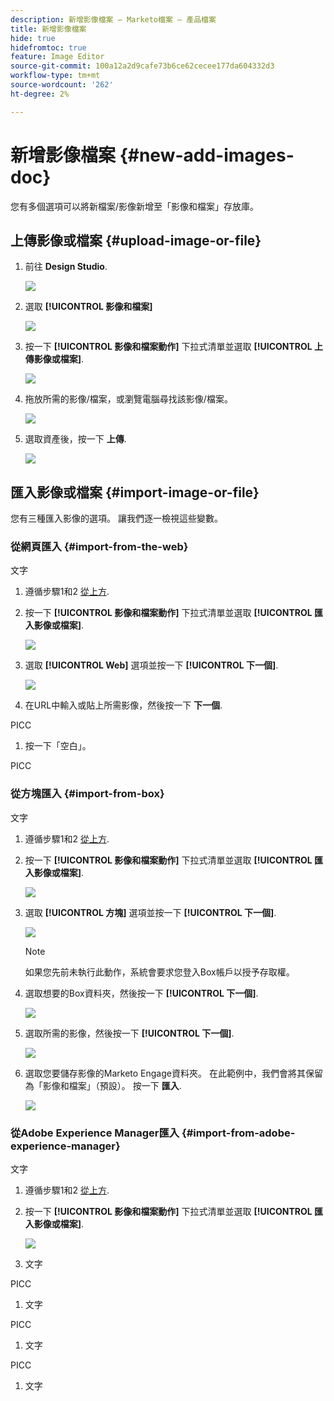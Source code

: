 ```yaml
---
description: 新增影像檔案 — Marketo檔案 — 產品檔案
title: 新增影像檔案
hide: true
hidefromtoc: true
feature: Image Editor
source-git-commit: 100a12a2d9cafe73b6ce62cecee177da604332d3
workflow-type: tm+mt
source-wordcount: '262'
ht-degree: 2%

---
```


# 新增影像檔案 {#new-add-images-doc}

您有多個選項可以將新檔案/影像新增至「影像和檔案」存放庫。

## 上傳影像或檔案 {#upload-image-or-file}

1. 前往 **Design Studio**.

   ![](assets/add-images-and-files-to-marketo-1.png)

1. 選取 **[!UICONTROL 影像和檔案]**

   ![](assets/add-images-and-files-to-marketo-2.png)

1. 按一下 **[!UICONTROL 影像和檔案動作]** 下拉式清單並選取 **[!UICONTROL 上傳影像或檔案]**.

   ![](assets/add-images-and-files-to-marketo-3.png)

1. 拖放所需的影像/檔案，或瀏覽電腦尋找該影像/檔案。

   ![](assets/add-images-and-files-to-marketo-4.png)

1. 選取資產後，按一下 **上傳**.

   ![](assets/add-images-and-files-to-marketo-5.png)

## 匯入影像或檔案 {#import-image-or-file}

您有三種匯入影像的選項。 讓我們逐一檢視這些變數。

### 從網頁匯入 {#import-from-the-web}

文字

1. 遵循步驟1和2 [從上方](#upload-image-or-file).

1. 按一下 **[!UICONTROL 影像和檔案動作]** 下拉式清單並選取 **[!UICONTROL 匯入影像或檔案]**.

   ![](assets/add-images-and-files-to-marketo-6.png)

1. 選取 **[!UICONTROL Web]** 選項並按一下 **[!UICONTROL 下一個]**.

   ![](assets/add-images-and-files-to-marketo-7.png)

1. 在URL中輸入或貼上所需影像，然後按一下 **下一個**.

PICC

1. 按一下「空白」。

PICC

### 從方塊匯入 {#import-from-box}

文字

1. 遵循步驟1和2 [從上方](#upload-image-or-file).

1. 按一下 **[!UICONTROL 影像和檔案動作]** 下拉式清單並選取 **[!UICONTROL 匯入影像或檔案]**.

   ![](assets/add-images-and-files-to-marketo-10.png)

1. 選取 **[!UICONTROL 方塊]** 選項並按一下 **[!UICONTROL 下一個]**.

   ![](assets/add-images-and-files-to-marketo-11.png)

   >[!NOTE]
   >
   >如果您先前未執行此動作，系統會要求您登入Box帳戶以授予存取權。

1. 選取想要的Box資料夾，然後按一下 **[!UICONTROL 下一個]**.

   ![](assets/add-images-and-files-to-marketo-12.png)

1. 選取所需的影像，然後按一下 **[!UICONTROL 下一個]**.

   ![](assets/add-images-and-files-to-marketo-13.png)

1. 選取您要儲存影像的Marketo Engage資料夾。 在此範例中，我們會將其保留為「影像和檔案」（預設）。 按一下 **匯入**.

   ![](assets/add-images-and-files-to-marketo-14.png)

### 從Adobe Experience Manager匯入 {#import-from-adobe-experience-manager}

文字

1. 遵循步驟1和2 [從上方](#upload-image-or-file).

1. 按一下 **[!UICONTROL 影像和檔案動作]** 下拉式清單並選取 **[!UICONTROL 匯入影像或檔案]**.

   ![](assets/add-images-and-files-to-marketo-15.png)

1. 文字

PICC

1. 文字

PICC

1. 文字

PICC

1. 文字
